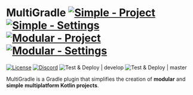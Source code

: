 # MultiGradle [![Simple - Project](https://img.shields.io/maven-metadata/v?label=simple-project&metadataUrl=https%3A%2F%2Fplugins.gradle.org%2Fm2%2Fnet%2Fpearx%2Fmultigradle%2Fsimple%2Fproject%2Fnet.pearx.multigradle.simple.project.gradle.plugin%2Fmaven-metadata.xml)](https://plugins.gradle.org/plugin/net.pearx.multigradle.simple.project) [![Simple - Settings](https://img.shields.io/maven-metadata/v?label=simple-settings&metadataUrl=https%3A%2F%2Fplugins.gradle.org%2Fm2%2Fnet%2Fpearx%2Fmultigradle%2Fsimple%2Fsettings%2Fnet.pearx.multigradle.simple.settings.gradle.plugin%2Fmaven-metadata.xml)](https://plugins.gradle.org/plugin/net.pearx.multigradle.simple.settings) [![Modular - Project](https://img.shields.io/maven-metadata/v?label=modular-project&metadataUrl=https%3A%2F%2Fplugins.gradle.org%2Fm2%2Fnet%2Fpearx%2Fmultigradle%2Fmodular%2Fproject%2Fnet.pearx.multigradle.modular.project.gradle.plugin%2Fmaven-metadata.xml)](https://plugins.gradle.org/plugin/net.pearx.multigradle.modular.project) [![Modular - Settings](https://img.shields.io/maven-metadata/v?label=modular-settings&metadataUrl=https%3A%2F%2Fplugins.gradle.org%2Fm2%2Fnet%2Fpearx%2Fmultigradle%2Fmodular%2Fsettings%2Fnet.pearx.multigradle.modular.settings.gradle.plugin%2Fmaven-metadata.xml)](https://plugins.gradle.org/plugin/net.pearx.multigradle.modular.settings)
[![License](https://img.shields.io/github/license/pearxteam/multigradle.svg)](https://raw.githubusercontent.com/pearxteam/multigradle/master/LICENSE.TXT)
[![Discord](https://img.shields.io/discord/136085738151346176.svg?logo=discord&logoColor=white)](https://discord.gg/q9cX9QE)
![Test & Deploy | develop](https://github.com/pearxteam/multigradle/workflows/Test%20&%20Deploy%20%7C%20develop/badge.svg?branch=develop)
![Test & Deploy | master](https://github.com/pearxteam/multigradle/workflows/Test%20&%20Deploy%20%7C%20master/badge.svg?branch=master)

MultiGradle is a Gradle plugin that simplifies the creation of **modular** and **simple** **multiplatform Kotlin projects**.